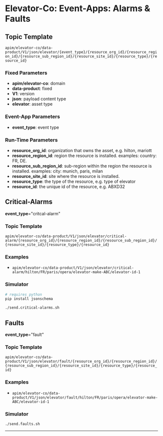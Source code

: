 # Elevator-Co: Event-Apps: Alarms & Faults

## Topic Template

`apim/elevator-co/data-product/V1/json/elevator/{event_type}/{resource_org_id}/{resource_region_id}/{resource_sub_region_id}/{resource_site_id}/{resource_type}/{resource_id}`

### Fixed Parameters

  - **apim/elevator-co**: domain
  - **data-product**: fixed
  - **V1**: version
  - **json**: payload content type
  - **elevator**: asset type

### Event-App Parameters

  - **event_type**: event type

### Run-Time Parameters

  - **resource_org_id**: organization that owns the asset, e.g. hilton, mariott
  - **resource_region_id**: region the resource is installed. examples: country: FR, DE.
  - **resource_sub_region_id**: sub-region within the region the resource is installed. examples: city: munich, paris, milan
  - **resource_site_id**: site where the resource is installed.
  - **resource_type**: the type of the resource, e.g. type of elevator
  - **resource_id**: the unique id of the resource, e.g. ABXD32

## Critical-Alarms

**event_type**="critcal-alarm"

### Topic Template

`apim/elevator-co/data-product/V1/json/elevator/critical-alarm/{resource_org_id}/{resource_region_id}/{resource_sub_region_id}/{resource_site_id}/{resource_type}/{resource_id}`

### Examples

- `apim/elevator-co/data-product/V1/json/elevator/critical-alarm/hilton/FR/paris/opera/elevator-make-ABC/elevator-id-1`

### Simulator

````bash
# requires python
pip install jsonschema
````

````bash
./send.critical-alarms.sh
````

## Faults

**event_type**="fault"

### Topic Template

`apim/elevator-co/data-product/V1/json/elevator/fault/{resource_org_id}/{resource_region_id}/{resource_sub_region_id}/{resource_site_id}/{resource_type}/{resource_id}`

### Examples

- `apim/elevator-co/data-product/V1/json/elevator/fault/hilton/FR/paris/opera/elevator-make-ABC/elevator-id-1`

### Simulator

````bash
./send.faults.sh
````

---
